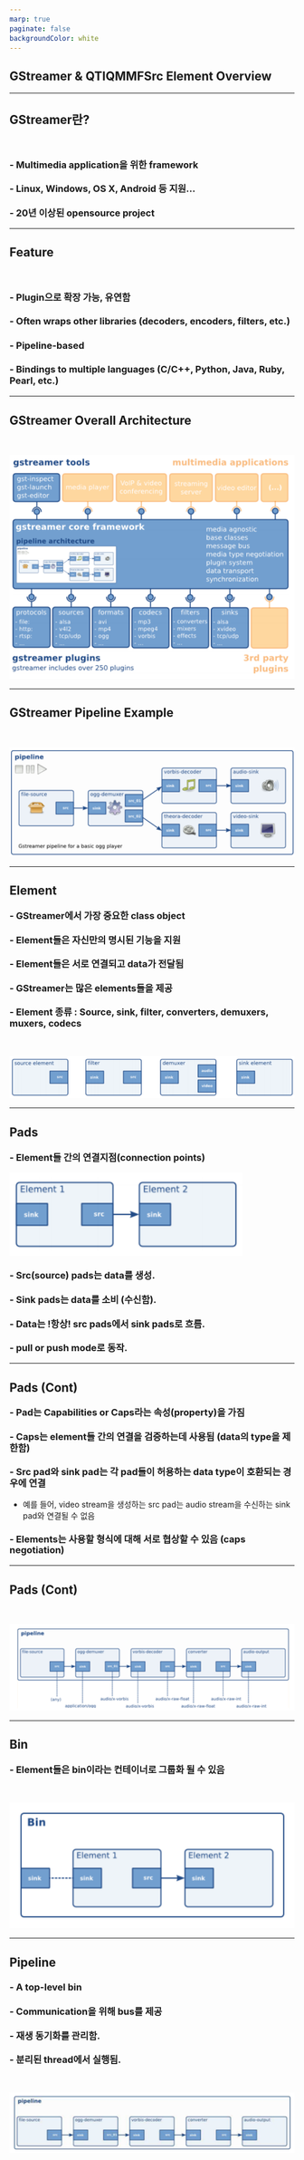 ```yaml
---
marp: true
paginate: false
backgroundColor: white
---
```


<style>
h1 {
  font-size:  1.9rem;
}
h3 {
  line-height: 1.2
}
</style>

<!--
theme: default
class: lead
-->

## GStreamer & QTIQMMFSrc Element Overview

---

## GStreamer란?

<br>

### - Multimedia application을 위한 framework
### - Linux, Windows, OS X, Android 등 지원...
### - 20년 이상된 opensource project

---
 
## Feature

<br>

### - Plugin으로 확장 가능, 유연함
### - Often wraps other libraries (decoders, encoders, filters, etc.)
### - Pipeline-based
### - Bindings to multiple languages (C/C++, Python, Java, Ruby, Pearl, etc.)

---

## GStreamer Overall Architecture

<br>

![](gstreamer-overview.png)

---

## GStreamer Pipeline Example

<br>

![](gstreamer-pipeline.png)

---

## Element

### - GStreamer에서 가장 중요한 class object
### - Element들은 자신만의 명시된 기능을 지원
### - Element들은 서로 연결되고 data가 전달됨
### - GStreamer는 많은 elements들을 제공
### - Element 종류 : Source, sink, filter, converters, demuxers, muxers, codecs

<br>

![](gstreamer-elements.png)

---

## Pads

### - Element들 간의 연결지점(connection points)
![](gstreamer-pads.png)
### - Src(source) pads는 data를 생성.
### - Sink pads는 data를 소비 (수신함).
### - Data는 !항상! src pads에서 sink pads로 흐름.
### - pull or push mode로 동작.

---

## Pads (Cont)

### - Pad는 Capabilities or Caps라는 속성(property)을 가짐
### - Caps는 element들 간의 연결을 검증하는데 사용됨 (data의 type을 제한함)
### - Src pad와 sink pad는 각 pad들이 허용하는 data type이 호환되는 경우에 연결
- 예를 들어, video stream을 생성하는 src pad는 audio stream을 수신하는 sink pad와 연결될 수 없음
### - Elements는 사용할 형식에 대해 서로 협상할 수 있음 (caps negotiation)

---

## Pads (Cont)

<br>

![](gstreamer-pads-2.png)

---

## Bin


### - Element들은 bin이라는 컨테이너로 그룹화 될 수 있음

<br>

![](gstreamer-bin.png)

---

## Pipeline


### - A top-level bin
### - Communication을 위해 bus를 제공
### - 재생 동기화를 관리함.
### - 분리된 thread에서 실행됨.

<br>

![](gstreamer-pipeline-2.png)

